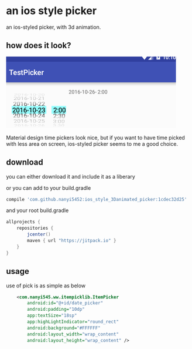 # an ios style picker
an ios-styled picker, with 3d animation. 


how does it look?
--------
![](https://github.com/nanyi5452/ios_style_3Danimated_picker/blob/master/files/general_look.gif)

Material design time pickers look nice, but if you want to have time picked with less area on screen, ios-styled picker seems to me a good choice.



download 
--------
you can either download it and include it as a liberary

or you can add to your build.gradle
```groovy
compile 'com.github.nanyi5452:ios_style_3Danimated_picker:1cdec32d25'
```
and your root build.gradle
```groovy
allprojects {
    repositories {
        jcenter()
        maven { url "https://jitpack.io" }
    }
}
```




usage
--------
use of pick is as simple as below

```xml
    <com.nanyi545.ww.itempicklib.ItemPicker
        android:id="@+id/date_picker"
        android:padding="10dp"
        app:textSize="18sp"
        app:highLightIndicator="round_rect"
        android:background="#FFFFFF"
        android:layout_width="wrap_content"
        android:layout_height="wrap_content" />
```



